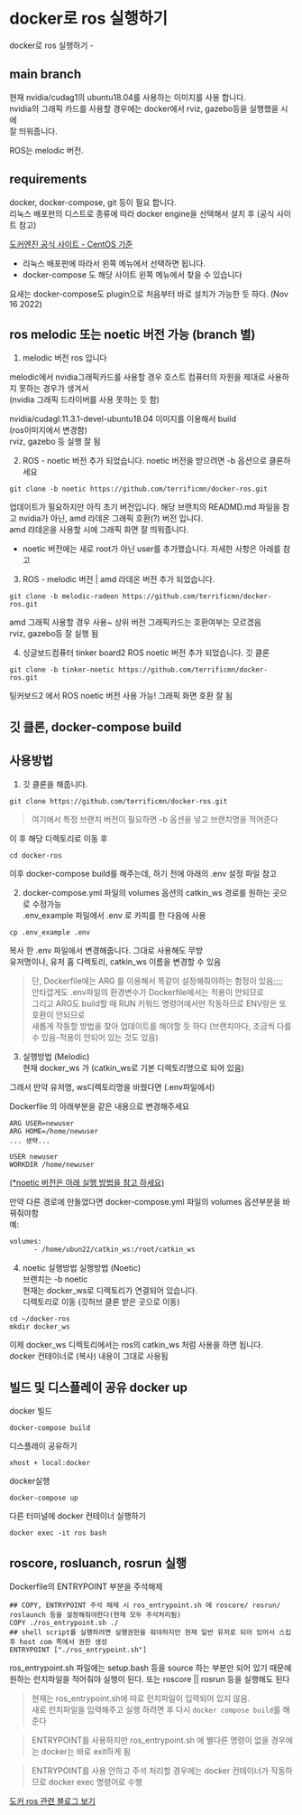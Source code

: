 # docker로 ros 실행하기
docker로 ros 실행하기 -

## main branch
현재 nvidia/cudag1의 ubuntu18.04를 사용하는 이미지를 사용 합니다.   
nvidia의 그래픽 카드를 사용할 경우에는 docker에서 rviz, gazebo등을 실행했을 시에  
잘 띄워줍니다. 

ROS는 melodic 버전. 

## requirements 
docker, docker-compose, git 등이 필요 합니다.    
리눅스 배포판의 디스트로 종류에 따라 docker engine을 선택해서 설치 후 (공식 사이트 참고)  

[도커엔진 공식 사이트 - CentOS 기준](https://docs.docker.com/engine/install/centos/)  
- 리눅스 배포판에 따라서 왼쪽 메뉴에서 선택하면 됩니다.  
- docker-compose 도 해당 사이트 왼쪽 메뉴에서 찾을 수 있습니다

요새는 docker-compose도 plugin으로 처음부터 바로 설치가 가능한 듯 하다. (Nov 16 2022)

## ros melodic 또는 noetic 버전 가능 (branch 별)
1. melodic 버전 ros 입니다

melodic에서 nvidia그래픽카드를 사용할 경우 호스트 컴퓨터의 자원을 제대로 사용하지 못하는 경우가 생겨서  
(nvidia 그래픽 드라이버를 사용 못하는 듯 함)   

nvidia/cudagl:11.3.1-devel-ubuntu18.04 이미지를 이용해서 build   
(ros이미지에서 변경함)  
rviz, gazebo 등 실행 잘 됨

2. ROS - noetic 버전 추가 되었습니다. noetic 버전을 받으려면 -b 옵션으로 클론하세요 
```
git clone -b noetic https://github.com/terrificmn/docker-ros.git
```
업데이트가 필요하지만 아직 초기 버전입니다. 해당 브랜치의 READMD.md 파일을 참고
nvidia가 아닌, amd 라데온 그래픽 호환(?) 버전 입니다.  
amd 라데온을 사용할 시에 그래픽 화면 잘 띄워줍니다.   
- noetic 버전에는 새로 root가 아닌 user를 추가했습니다. 자세한 사항은 아래를 참고


3. ROS - melodic 버전 | amd 라데온 버전 추가 되었습니다. 
```
git clone -b melodic-radeon https://github.com/terrificmn/docker-ros.git
```
amd 그래픽 사용할 경우 사용~   상위 버전 그래픽카드는 호환여부는 모르겠음  
rviz, gazebo등 잘 실행 됨   

4. 싱글보드컴퓨터 tinker board2 ROS noetic 버전 추가 되었습니다.
깃 클론
```
git clone -b tinker-noetic https://github.com/terrificmn/docker-ros.git
```

팅커보드2 에서 ROS noetic 버전 사용 가능!  그래픽 화면 호환 잘 됨



## 깃 클론, docker-compose build

## 사용방법
1. 깃 클론을 해줍니다.
```
git clone https://github.com/terrificmn/docker-ros.git
```

> 여기에서 특정 브랜치 버전이 필요하면 -b 옵션을 넣고 브랜치명을 적어준다

이 후 해당 디렉토리로 이동 후   
```
cd docker-ros
```
이후 docker-compose build를 해주는데, 하기 전에 아래의 .env 설정 파일 참고  

2. docker-compose.yml 파일의 volumes 옵션의 catkin_ws 경로를 원하는 곳으로 수정가능  
.env_example 파일에서 .env 로 카피를 한 다음에 사용  
```
cp .env_example .env
```
복사 한 .env 파일에서 변경해줍니다. 그대로 사용해도 무방  
유저명이나, 유저 홈 디렉토리, catkin_ws 이름을 변경할 수 있음  

> 단, Dockerfile에는 ARG 를 이용해서 똑같이 설정해줘야하는 함정이 있음;;;;   
안타깝게도 .env파일의 환경변수가 Dockerfile에서는 적용이 안되므로   
그리고 ARG도 build할 때 RUN 키워드 명령어에서만 작동하므로 ENV랑은 또 호환이 안되므로    
새롭게 작동할 방법을 찾아 업데이트를 해야할 듯 하다
(브랜치마다, 조금씩 다를 수 있음-적용이 안되어 있는 것도 있음)

3. 실행방법 (Melodic)  
현재 docker_ws 가 (catkin_ws로 기본 디렉토리명으로 되어 있음)   

그래서 만약 유저명, ws디렉토리명을 바꿨다면 (.env파일에서)

Dockerfile 의 아래부분을 같은 내용으로 변경해주세요   
``` 
ARG USER=newuser
ARG HOME=/home/newuser
... 생략...

USER newuser
WORKDIR /home/newuser
```

[(*noetic 버전은 아래 실행 방법을 참고 하세요)](#noetic-실행방법)

만약 다른 경로에 만들었다면 docker-compose.yml 파일의 volumes 옵션부분을 바꿔줘야함  
예:
```xml
volumes:
      - /home/ubun22/catkin_ws:/root/catkin_ws 
```

4. noetic 실행방법
실행방법 (Noetic)   
브랜치는 -b noetic   
현재는 docker_ws로 디렉토리가 연결되어 있습니다.   
디렉토리로 이동 (깃허브 클론 받은 곳으로 이동)
```
cd ~/docker-ros
mkdir docker_ws
```
이제 docker_ws 디렉토리에서는 ros의 catkin_ws 처럼 사용을 하면 됩니다.  
docker 컨테이너로 (복사) 내용이 그대로 사용됨  


## 빌드 및 디스플레이 공유 docker up
docker 빌드
```
docker-compose build
```

디스플레이 공유하기
```
xhost + local:docker
```

docker실행
```
docker-compose up
```

다른 터미널에 docker 컨테이너 실행하기
```
docker exec -it ros bash
```

## roscore, rosluanch, rosrun 실행
Dockerfile의 ENTRYPOINT 부분을 주석해제
```
## COPY, ENTRYPOINT 주석 해제 시 ros_entrypoint.sh 에 roscore/ rosrun/ roslaunch 등을 설정해줘야한다(현재 모두 주석처리됨)
COPY ./ros_entrypoint.sh ./
## shell script를 실행하려면 실행권한을 줘야하지만 현재 일반 유저로 되어 있어서 스킵 후 host com 쪽에서 권한 생성
ENTRYPOINT ["./ros_entrypoint.sh"]  
```

ros_entrypoint.sh 파일에는 setup.bash 등을 source 하는 부분만 되어 있기 때문에  
원하는 런치파일을 적어줘야 실행이 된다. 또는 roscore || rosrun 등을 실행해도 된다 

> 현재는 ros_entrypoint.sh에 따로 런치파일이 입력되어 있지 않음.   
새로 런치파일을 입력해주고 실행 하려면 후 다시 `docker compose build`를 해준다   

> ENTRYPOINT를 사용하지만 ros_entrypoint.sh 에 별다른 명령이 없을 경우에는 docker는 바로 exit하게 됨

> ENTRYPOINT를 사용 안하고 주석 처리할 경우에는 docker 컨테이너가 작동하므로 docker exec 명령어로 수행


[도커 ros 관련 블로그 보기](http://54.180.113.157/tag/docker%20ros%20%ED%8A%9C%ED%86%A0%EB%A6%AC%EC%96%BC)

